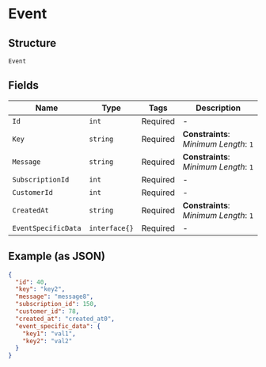 
# Event

## Structure

`Event`

## Fields

| Name | Type | Tags | Description |
|  --- | --- | --- | --- |
| `Id` | `int` | Required | - |
| `Key` | `string` | Required | **Constraints**: *Minimum Length*: `1` |
| `Message` | `string` | Required | **Constraints**: *Minimum Length*: `1` |
| `SubscriptionId` | `int` | Required | - |
| `CustomerId` | `int` | Required | - |
| `CreatedAt` | `string` | Required | **Constraints**: *Minimum Length*: `1` |
| `EventSpecificData` | `interface{}` | Required | - |

## Example (as JSON)

```json
{
  "id": 40,
  "key": "key2",
  "message": "message8",
  "subscription_id": 150,
  "customer_id": 78,
  "created_at": "created_at0",
  "event_specific_data": {
    "key1": "val1",
    "key2": "val2"
  }
}
```

